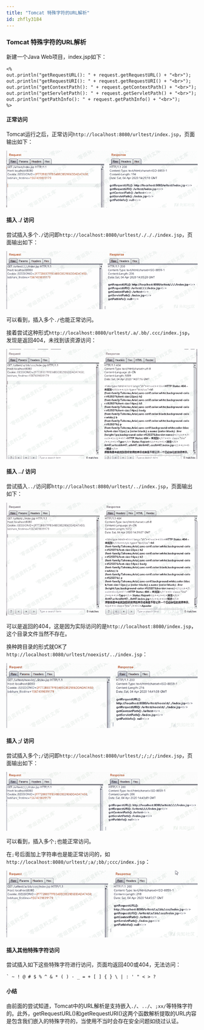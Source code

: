```yaml
---
title: "Tomcat 特殊字符的URL解析"
id: zhfly3184
---
```


### Tomcat 特殊字符的URL解析

新建一个Java Web项目，index.jsp如下：

```
<%
out.println("getRequestURL(): " + request.getRequestURL() + "<br>");
out.println("getRequestURI(): " + request.getRequestURI() + "<br>");
out.println("getContextPath(): " + request.getContextPath() + "<br>");
out.println("getServletPath(): " + request.getServletPath() + "<br>");
out.println("getPathInfo(): " + request.getPathInfo() + "<br>");
%> 
```

#### 正常访问

Tomcat运行之后，正常访问`http://localhost:8080/urltest/index.jsp`，页面输出如下：

![image](../img/d03ed0bef0c6aa52377af7fcd1639d6d.png)

#### 插入 ./ 访问

尝试插入多个`./`访问即`http://localhost:8080/urltest/./././index.jsp`，页面输出如下：

![image](../img/f4a5e07f6d3721f9ea909cf817dd4569.png)

可以看到，插入多个`./`也能正常访问。

接着尝试这种形式`http://localhost:8080/urltest/.a/.bb/.ccc/index.jsp`，发现是返回404，未找到该资源访问：

![image](../img/490f438b7f5bb030ae49809758534857.png)

#### 插入 ../ 访问

尝试插入`../`访问即`http://localhost:8080/urltest/../index.jsp`，页面输出如下：

![image](../img/9225f3dd53d957a735fa5565160f0eb0.png)

可以是返回的404，这是因为实际访问的是`http://localhost:8080/index.jsp`，这个目录文件当然不存在。

换种跨目录的形式就OK了`http://localhost:8080/urltest/noexist/../index.jsp`：

![image](../img/d56bb85caa72cd77cdd6c6d3bc691c82.png)

#### 插入 ;/ 访问

尝试插入多个`;/`访问即`http://localhost:8080/urltest/;/;/;/index.jsp`，页面输出如下：

![image](../img/e69f6947366d0fa2724cf219dee6732c.png)

可以看到，插入多个`;`也能正常访问。

在`;`号后面加上字符串也是能正常访问的，如`http://localhost:8080/urltest/;a/;bb/;ccc/index.jsp`：

![image](../img/1b23defbb30960fd15387e4cf8c51154.png)

#### 插入其他特殊字符访问

尝试插入如下这些特殊字符进行访问，页面均返回400或404，无法访问：

```
` ~ ! @ # $ % ^ & * ( ) - _ = + [ ] { } \ | : ' " < > ? 
```

#### 小结

由前面的尝试知道，Tomcat中的URL解析是支持嵌入`./`、`../`、`;xx/`等特殊字符的。此外，getRequestURL()和getRequestURI()这两个函数解析提取的URL内容是包含我们嵌入的特殊字符的，当使用不当时会存在安全问题如绕过认证。